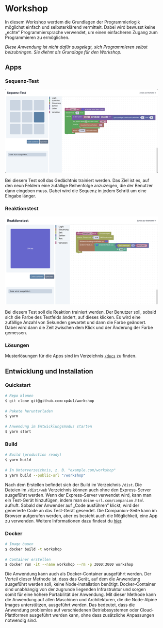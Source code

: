 # Workshop

In diesem Workshop werdem die Grundlagen der Programmierlogik möglichst einfach und selbsterklärend vermittelt. Dabei wird bewusst keine „echte“ Programmiersprache verwendet, um einen einfacheren Zugang zum Programmieren zu ermöglichen.

*Diese Anwendung ist nicht dafür ausgelegt, sich Programmieren selbst beizubringen. Sie diehnt als Grundlage für den Workshop.*

## Apps

### Sequenz-Test

![Sequenz](./docs/sequence/preview.png)

Bei diesem Test soll das Gedächtnis trainiert werden. Das Ziel ist es, auf den neun Feldern eine zufällige Reihenfolge anzuzeigen, die der Benutzer dann eingeben muss. Dabei wird die Sequenz in jedem Schritt um eine Eingabe länger.

### Reaktionstest

![Reaktion](./docs/reaction/preview.png)

Bei diesem Test soll die Reaktion trainiert werden. Der Benutzer soll, sobald sich die Farbe des Textfelds ändert, auf dieses klicken. Es wird eine zufällige Anzahl von Sekunden gewartet und dann die Farbe geändert. Dabei wird dann die Zeit zwischen dem Klick und der Änderung der Farbe gemessen.

### Lösungen

Musterlösungen für die Apps sind im Verzeichnis [`/docs`](./docs) zu finden.

## Entwicklung und Installation

### Quickstart

```sh
# Repo klonen
$ git clone git@github.com:xp4u1/workshop

# Pakete herunterladen
$ yarn

# Anwendung im Entwicklungsmodus starten
$ yarn start
```

### Build

```sh
# Build (production ready)
$ yarn build

# In Unterverzeichnis, z. B. "example.com/workshop"
$ yarn build --public-url "/workshop"
```

Nach dem Erstellen befindet sich der Build im Verzeichnis `/dist`. Die Dateien im `/dist/web` Verzeichnis können auch ohne den Express-Server ausgeführt werden. Wenn der Express-Server verwendet wird, kann man ein Test-Gerät hinzufügen, indem man `deine-url.com/companion.html` aufruft. Sobald der Anwender auf „Code ausführen“ klickt, wird der generierte Code an das Test-Gerät gesendet. Die Companion-Seite kann im Browser aufgerufen werden, aber es besteht auch die Möglichkeit, eine App zu verwenden. Weitere Informationen dazu findest du [hier](./app).

### Docker

```sh
# Image bauen
$ docker build -t workshop

# Container erstellen
$ docker run -it --name workshop --rm -p 3000:3000 workshop
```

Die Anwendung kann auch als Docker-Container ausgeführt werden. Der Vorteil dieser Methode ist, dass das Gerät, auf dem die Anwendung ausgeführt werden soll, keine Node-Installation benötigt. Docker-Container sind unabhängig von der zugrunde liegenden Infrastruktur und sorgen somit für eine höhere Portabilität der Anwendung. Mit dieser Methode kann die Anwendung auf allen Maschinen und Architekturen, die die Node-Alpine Images unterstützen, ausgeführt werden. Das bedeutet, dass die Anwendung problemlos auf verschiedenen Betriebssystemen oder Cloud-Plattformen ausgeführt werden kann, ohne dass zusätzliche Anpassungen notwendig sind.
